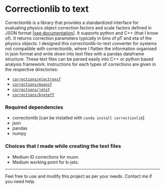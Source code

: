 # Correctionlib to text

Correctionlib is a library that provides a standardized interface for evaluating physics object correction factors and scale factors defined in JSON format [[see documentation](https://cms-nanoaod.github.io/correctionlib/)]. It supports python and C++ (that I know of). It returns correction parameters typically in bins of pT and eta of the physics objects. I designed this correctionlib-to-text converter for systems not compatible with correctionlib, where I flatten the information organised in json format and write down into text files with a pandas dataframe structure. These text files can be parsed easily into C++ or python based analysis framework. Instructions for each types of corrections are given in the respective directories:

- [`corrections/electronsf`](https://github.com/phazarik/correctionlib-to-text/tree/main/corrections/electronsf)
- [`corrections/muonsf`](https://github.com/phazarik/correctionlib-to-text/tree/main/corrections/muonsf)
- [`corrections/jetsf`](https://github.com/phazarik/correctionlib-to-text/tree/main/corrections/jetsf)
-  [`corrections/bjeteff`](https://github.com/phazarik/correctionlib-to-text/tree/main/corrections/bjeteff)


### Required dependencies
- correctionlib [can be installed with `conda install correctionlib`]
- json
- pandas
- numpy

### Choices that I made while creating the text files
- Medium ID corrections for muon.
- Medium working point for b-jets.

---
Feel free to use and modify this project as per your needs. Contact me if you need help.
